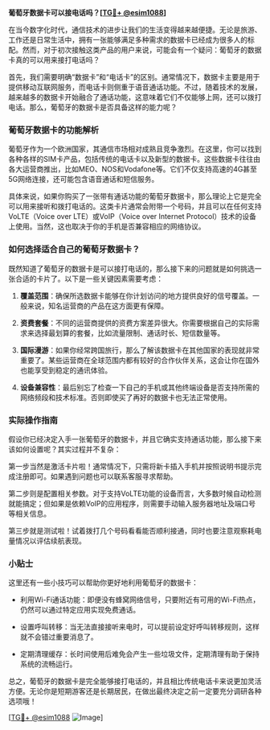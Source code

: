 **葡萄牙数据卡可以接电话吗？[[TG💪+ @esim1088](https://t.me/s/esim1088)]**

在当今数字化时代，通信技术的进步让我们的生活变得越来越便捷。无论是旅游、工作还是日常生活中，拥有一张能够满足多种需求的数据卡已经成为很多人的标配。然而，对于初次接触这类产品的用户来说，可能会有一个疑问：葡萄牙的数据卡真的可以用来接打电话吗？

首先，我们需要明确“数据卡”和“电话卡”的区别。通常情况下，数据卡主要是用于提供移动互联网服务，而电话卡则侧重于语音通话功能。不过，随着技术的发展，越来越多的数据卡开始融合了通话功能，这意味着它们不仅能够上网，还可以拨打电话。那么，葡萄牙的数据卡是否具备这样的能力呢？

### 葡萄牙数据卡的功能解析

葡萄牙作为一个欧洲国家，其通信市场相对成熟且竞争激烈。在这里，你可以找到各种各样的SIM卡产品，包括传统的电话卡以及新型的数据卡。这些数据卡往往由各大运营商推出，比如MEO、NOS和Vodafone等。它们不仅支持高速的4G甚至5G网络连接，还可能包含语音通话和短信服务。

具体来说，如果你购买了一张带有通话功能的葡萄牙数据卡，那么理论上它是完全可以用来接听和拨打电话的。这类卡片通常会附带一个号码，并且可以在任何支持VoLTE（Voice over LTE）或VoIP（Voice over Internet Protocol）技术的设备上使用。当然，这也取决于你的手机是否兼容相应的网络协议。

### 如何选择适合自己的葡萄牙数据卡？

既然知道了葡萄牙的数据卡是可以接打电话的，那么接下来的问题就是如何挑选一张合适的卡片了。以下是一些关键因素需要考虑：

1. **覆盖范围**：确保所选数据卡能够在你计划访问的地方提供良好的信号覆盖。一般来说，知名运营商的产品在这方面更有保障。
   
2. **资费套餐**：不同的运营商提供的资费方案差异很大。你需要根据自己的实际需求来选择最划算的套餐，比如流量限制、通话时长、短信数量等。

3. **国际漫游**：如果你经常跨国旅行，那么了解该数据卡在其他国家的表现就非常重要了。某些运营商在全球范围内都有较好的合作伙伴关系，这会让你在国外也能享受到稳定的通讯体验。

4. **设备兼容性**：最后别忘了检查一下自己的手机或其他终端设备是否支持所需的网络频段和技术标准。否则即使买了再好的数据卡也无法正常使用。

### 实际操作指南

假设你已经决定入手一张葡萄牙的数据卡，并且它确实支持通话功能，那么接下来该如何设置呢？其实过程并不复杂：

第一步当然是激活卡片啦！通常情况下，只需将新卡插入手机并按照说明书提示完成注册即可。如果遇到问题也可以联系客服寻求帮助。

第二步则是配置相关参数。对于支持VoLTE功能的设备而言，大多数时候自动检测就能搞定；但如果是依赖VoIP的应用程序，则需要手动输入服务器地址及端口号等相关信息。

第三步就是测试啦！试着拨打几个号码看看能否顺利接通，同时也要注意观察耗电量情况以评估续航表现。

### 小贴士

这里还有一些小技巧可以帮助你更好地利用葡萄牙的数据卡：

- 利用Wi-Fi通话功能：即便没有蜂窝网络信号，只要附近有可用的Wi-Fi热点，仍然可以通过特定应用实现免费通话。
  
- 设置呼叫转移：当无法直接接听来电时，可以提前设定好呼叫转移规则，这样就不会错过重要消息了。

- 定期清理缓存：长时间使用后难免会产生一些垃圾文件，定期清理有助于保持系统的流畅运行。

总之，葡萄牙的数据卡是完全能够接打电话的，并且相比传统电话卡来说更加灵活方便。无论你是短期游客还是长期居民，在做出最终决定之前一定要充分调研各种选项哦！

[[TG💪+ @esim1088](https://t.me/s/esim1088) ![Image](https://i.postimg.cc/4NQfJmqS/Snipaste-2025-05-13-00-14-12.png)]